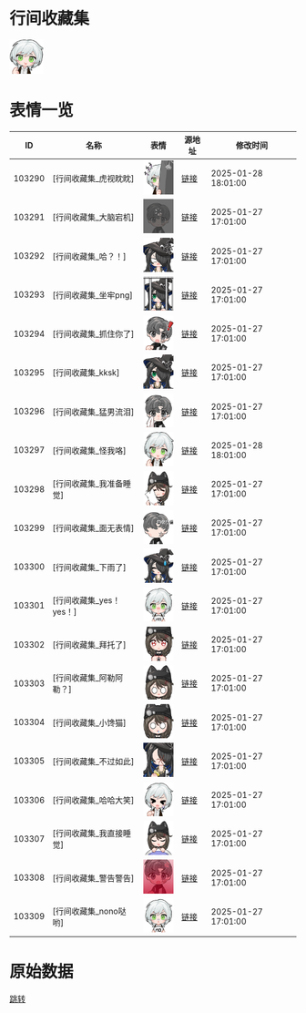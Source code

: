 # 行间收藏集

<img src="./cover.png" height="60" alt="cover" />

# 表情一览

|ID|名称|表情|源地址|修改时间|
|----|----|----|----|----|
|103290|[行间收藏集_虎视眈眈]|<img src="./pic/103290_%5B行间收藏集_虎视眈眈%5D.png" height="60" alt="虎视眈眈"/>|[链接](https://i0.hdslb.com/bfs/garb/d8c616e9fb9a03873c8888d1c7ed6afdaeb45bb1.png)|2025-01-28 18:01:00|
|103291|[行间收藏集_大脑宕机]|<img src="./pic/103291_%5B行间收藏集_大脑宕机%5D.png" height="60" alt="大脑宕机"/>|[链接](https://i0.hdslb.com/bfs/garb/0d3c7c29c8292dde5fada2619acf9da084d748d3.png)|2025-01-27 17:01:00|
|103292|[行间收藏集_哈？！]|<img src="./pic/103292_%5B行间收藏集_哈？！%5D.png" height="60" alt="哈？！"/>|[链接](https://i0.hdslb.com/bfs/garb/eaed33defa8aec066f41296dd2e7ae2ce80f974d.png)|2025-01-27 17:01:00|
|103293|[行间收藏集_坐牢png]|<img src="./pic/103293_%5B行间收藏集_坐牢png%5D.png" height="60" alt="坐牢png"/>|[链接](https://i0.hdslb.com/bfs/garb/f94525f02b30e9c71a5d19227b4c3746f8a6089c.png)|2025-01-27 17:01:00|
|103294|[行间收藏集_抓住你了]|<img src="./pic/103294_%5B行间收藏集_抓住你了%5D.png" height="60" alt="抓住你了"/>|[链接](https://i0.hdslb.com/bfs/garb/17a63f695ee2f3a632e2b612ba4a28588bb026da.png)|2025-01-27 17:01:00|
|103295|[行间收藏集_kksk]|<img src="./pic/103295_%5B行间收藏集_kksk%5D.png" height="60" alt="kksk"/>|[链接](https://i0.hdslb.com/bfs/garb/2c1e41ed74bf7422f3720025a5806dfa5aaf8a4f.png)|2025-01-27 17:01:00|
|103296|[行间收藏集_猛男流泪]|<img src="./pic/103296_%5B行间收藏集_猛男流泪%5D.png" height="60" alt="猛男流泪"/>|[链接](https://i0.hdslb.com/bfs/garb/20cf05ae06c563089e9210b98670a8cd96853220.png)|2025-01-27 17:01:00|
|103297|[行间收藏集_怪我咯]|<img src="./pic/103297_%5B行间收藏集_怪我咯%5D.png" height="60" alt="怪我咯"/>|[链接](https://i0.hdslb.com/bfs/garb/29078e440586f8e86198995dfc09e55b475492be.png)|2025-01-28 18:01:00|
|103298|[行间收藏集_我准备睡觉]|<img src="./pic/103298_%5B行间收藏集_我准备睡觉%5D.png" height="60" alt="我准备睡觉"/>|[链接](https://i0.hdslb.com/bfs/garb/88e40fcbd097512056f15a4de214907fb07fc0a5.png)|2025-01-27 17:01:00|
|103299|[行间收藏集_面无表情]|<img src="./pic/103299_%5B行间收藏集_面无表情%5D.png" height="60" alt="面无表情"/>|[链接](https://i0.hdslb.com/bfs/garb/744022b62a1a751e4fdd4941fb926fe93d3ca074.png)|2025-01-27 17:01:00|
|103300|[行间收藏集_下雨了]|<img src="./pic/103300_%5B行间收藏集_下雨了%5D.png" height="60" alt="下雨了"/>|[链接](https://i0.hdslb.com/bfs/garb/0f599a4ed04a3a8984c54f95b07c59ad99f836a5.png)|2025-01-27 17:01:00|
|103301|[行间收藏集_yes！yes！]|<img src="./pic/103301_%5B行间收藏集_yes！yes！%5D.png" height="60" alt="yes！yes！"/>|[链接](https://i0.hdslb.com/bfs/garb/0d1b064af8b0f58bcf48e7bc0b88f47901bfde8d.png)|2025-01-27 17:01:00|
|103302|[行间收藏集_拜托了]|<img src="./pic/103302_%5B行间收藏集_拜托了%5D.png" height="60" alt="拜托了"/>|[链接](https://i0.hdslb.com/bfs/garb/dc9c5b8ebf06d3983d15e4a875eabfad93943c4f.png)|2025-01-27 17:01:00|
|103303|[行间收藏集_阿勒阿勒？]|<img src="./pic/103303_%5B行间收藏集_阿勒阿勒？%5D.png" height="60" alt="阿勒阿勒？"/>|[链接](https://i0.hdslb.com/bfs/garb/e9c6bf38348a2a350271b0bea090d220cd8df234.png)|2025-01-27 17:01:00|
|103304|[行间收藏集_小馋猫]|<img src="./pic/103304_%5B行间收藏集_小馋猫%5D.png" height="60" alt="小馋猫"/>|[链接](https://i0.hdslb.com/bfs/garb/487ae68283cc2d57124cf23f2ef81aec555f2d4a.png)|2025-01-27 17:01:00|
|103305|[行间收藏集_不过如此]|<img src="./pic/103305_%5B行间收藏集_不过如此%5D.png" height="60" alt="不过如此"/>|[链接](https://i0.hdslb.com/bfs/garb/2dde9fb61c7811f3cef5f6b767aec8a8009fb6aa.png)|2025-01-27 17:01:00|
|103306|[行间收藏集_哈哈大笑]|<img src="./pic/103306_%5B行间收藏集_哈哈大笑%5D.png" height="60" alt="哈哈大笑"/>|[链接](https://i0.hdslb.com/bfs/garb/fda8b5663cf6cac21e85f307702dd2dd2b5da526.png)|2025-01-27 17:01:00|
|103307|[行间收藏集_我直接睡觉]|<img src="./pic/103307_%5B行间收藏集_我直接睡觉%5D.png" height="60" alt="我直接睡觉"/>|[链接](https://i0.hdslb.com/bfs/garb/a8db3e82e36ea17c338092bba9985a22905f75f4.png)|2025-01-27 17:01:00|
|103308|[行间收藏集_警告警告]|<img src="./pic/103308_%5B行间收藏集_警告警告%5D.png" height="60" alt="警告警告"/>|[链接](https://i0.hdslb.com/bfs/garb/f73755d7888c000f614c7e9346d5c68cd6fbd42d.png)|2025-01-27 17:01:00|
|103309|[行间收藏集_nono哒哟]|<img src="./pic/103309_%5B行间收藏集_nono哒哟%5D.png" height="60" alt="nono哒哟"/>|[链接](https://i0.hdslb.com/bfs/garb/7b6c7627108e62fea11b151633c7a4c9fc98518d.png)|2025-01-27 17:01:00|

# 原始数据

[跳转](./raw.json)

